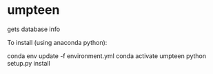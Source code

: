 # umpteen
gets database info

To install (using anaconda python):

conda env update -f environment.yml
conda activate umpteen
python setup.py install



